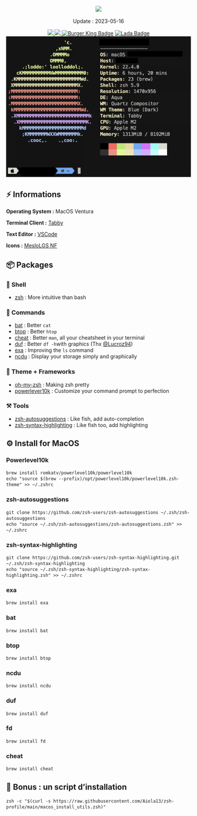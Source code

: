 <p align="center">
  <a href="#"><img src="https://readme-typing-svg.herokuapp.com?center=true&vCenter=true&lines=My+ZSH+terminal;"></a>
</p>
<p align="center">
    Update : 2023-05-16<br />
</p>
<p align="center">
    <a href="#"><img src="https://img.shields.io/badge/zsh-%23CDCDCE.svg?style=for-the-badge&logo=gnubash&logoColor=1B1B1F"> </a>
    <a href="#"><img src="https://img.shields.io/badge/macos-%23000000.svg?style=for-the-badge&logo=apple&logoColor=white"> </a>
    <a href="#"><img src="https://img.shields.io/badge/Burger%20King-D62300?logo=burgerking&logoColor=fff&style=flat-square" alt="Burger King Badge"></a>
    <a href="#"><img src="https://img.shields.io/badge/Lada-ED6B21?logo=lada&logoColor=fff&style=flat-square" alt="Lada Badge"></a>
    <br />
    <img src="./neofetch.png" >
</p> 

## ⚡️ Informations
**Operating System :** MacOS Ventura

**Terminal Client :** [Tabby](https://tabby.sh/)

**Text Editor :** [VSCode](https://code.visualstudio.com)

**Icons :** [MesloLGS NF](https://github.com/romkatv/powerlevel10k#meslo-nerd-font-patched-for-powerlevel10k)

## 📦️ Packages
### 🐚 Shell
 - [zsh](https://www.zsh.org/) : More intuitive than bash
  
### 🥡 Commands
 - [bat](https://github.com/sharkdp/bat) : Better `cat`
 - [btop](https://github.com/aristocratos/btop) : Better `htop`
 - [cheat](https://github.com/cheat/cheat) : Better `man`, all your cheatsheet in your terminal 
 - [duf](https://github.com/muesli/duf) : Better `df -h`with graphics (Thx [@Lucroz94](https://github.com/Lucroz94))
 - [exa](https://the.exa.website/) : Improving the `ls` command
 - [ncdu](https://dev.yorhel.nl/ncdu) : Display your storage simply and graphically

### 🌮 Theme + Frameworks
 - [oh-my-zsh](https://ohmyz.sh/) : Making zsh pretty
 - [powerlever10k](https://github.com/romkatv/powerlevel10k) : Customize your command prompt to perfection

### ⚒️ Tools
 - [zsh-autosuggestions](https://github.com/zsh-users/zsh-autosuggestions) : Like fish, add auto-completion
 - [zsh-syntax-highlighting](https://github.com/zsh-users/zsh-syntax-highlighting) : Like fish too, add highlighting


## ⚙️ Install for MacOS

### Powerlevel10k
```shell
brew install romkatv/powerlevel10k/powerlevel10k
echo "source $(brew --prefix)/opt/powerlevel10k/powerlevel10k.zsh-theme" >> ~/.zshrc
```
### zsh-autosuggestions
```shell
git clone https://github.com/zsh-users/zsh-autosuggestions ~/.zsh/zsh-autosuggestions
echo "source ~/.zsh/zsh-autosuggestions/zsh-autosuggestions.zsh" >> ~/.zshrc
```

### zsh-syntax-highlighting
```shell
git clone https://github.com/zsh-users/zsh-syntax-highlighting.git ~/.zsh/zsh-syntax-highlighting
echo "source ~/.zsh/zsh-syntax-highlighting/zsh-syntax-highlighting.zsh" >> ~/.zshrc
```

### exa
```shell
brew install exa
```

### bat
```shell
brew install bat
```

### btop
```shell
brew install btop
```

### ncdu
```shell
brew install ncdu
```

### duf
```shell
brew install duf
```

### fd
```shell
brew install fd
```

### cheat
```shell
brew install cheat
```

## 🎁 Bonus : un script d’installation

```shell
zsh -c "$(curl -s https://raw.githubusercontent.com/Aiola13/zsh-profile/main/macos_install_utils.zsh)"
```